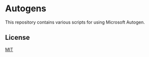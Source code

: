 # Autogens

This repository contains various scripts for using Microsoft Autogen.

## License

[MIT](https://choosealicense.com/licenses/mit/)
